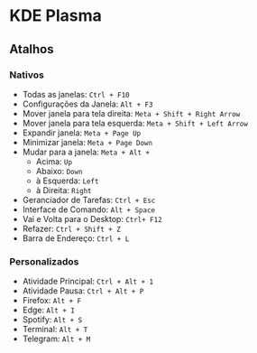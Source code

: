 # KDE Plasma

## Atalhos

### Nativos

- Todas as janelas: `Ctrl + F10`
- Configurações da Janela: `Alt + F3`
- Mover janela para tela direita: `Meta + Shift + Right Arrow`
- Mover janela para tela esquerda: `Meta + Shift + Left Arrow`
- Expandir janela: `Meta + Page Up`
- Minimizar janela: `Meta + Page Down`
- Mudar para a janela: `Meta + Alt +`
  - Acima: `Up`
  - Abaixo: `Down`
  - à Esquerda: `Left`
  - à Direita: `Right`
- Geranciador de Tarefas: `Ctrl + Esc`
- Interface de Comando: `Alt + Space`
- Vai e Volta para o Desktop: `Ctrl+ F12`
- Refazer: `Ctrl + Shift + Z`
- Barra de Endereço: `Ctrl + L`

### Personalizados

- Atividade Principal: `Ctrl + Alt + 1`
- Atividade Pausa: `Ctrl + Alt + P`
- Firefox: `Alt + F`
- Edge: `Alt + I`
- Spotify: `Alt + S`
- Terminal:  `Alt + T`
- Telegram: `Alt + M`
